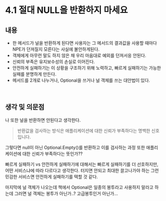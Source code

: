 # 4.1 절대 NULL을 반환하지 마세요

## 내용

* 한 메서드가 널을 반환하게 된다면 사용자는 그 메서드의 결과값을 사용할 때마다 NPE가 던져질지 모른다는 사실에 불안하게된다. 
* 객체에게 아무런 말도 하지 않은 채 우리 마음대로 예외를 던져서응 안된다.
* 신뢰의 부족은 유지보수성의 손실로 이어진다.
* 안전하게 실패하기는 이 상황을 구조하기 위해 노력하고, 빠르게 실패하기는 가능한 실패를 분명하게 만든다.
* 메서드를 2개로 나누거나, Optional을 쓰거나 널 객체를 쓰는 대안법이 있다.

<br/>

## 생각 및 의문점

나 또한 널을 반환하면 안된다고 생각한다.  

> 반환값을 검사하는 방식은 애플리케이션에 대한 신뢰가 부족하다는 명백한 신호입니다.

그렇다면 null이 아닌 Optional.Empty()를 반환하고 이를 검사하는 과정 또한 애플리케이션에 대한 신뢰가 부족하다는 뜻인가??  

빠르게 실패하기 vs 안전하게 실패하기에 대해서는 빠르게 실패하기를 더 선호하지만, 어떤 서비스냐에 따라 다르다고 생각한다. 터지면 안되고 최대한 끌고나가야 하는 그런 민감한 서비스면 안전하게 실패하기를 택할 것 같다.  

마지막에 널 객체가 나오는데 책에서 Optional은 일종의 봉투라고 사용하지 말라고 하는데 그러면 널 객체는 봉투가 아닌가..? 고급봉투인거 아닌가...
